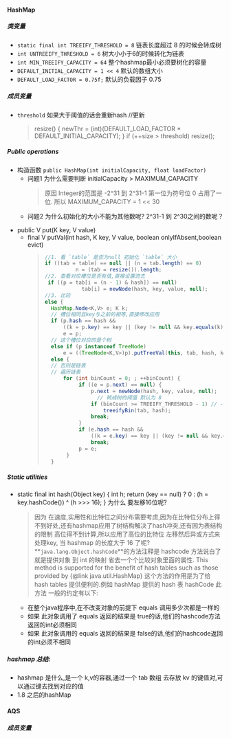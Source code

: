 #### HashMap
##### 类变量
- `static final int TREEIFY_THRESHOLD = 8`
    链表长度超过 8 的时候会转成树
- `int UNTREEIFY_THRESHOLD = 6` 
    树大小小于6的时候转化为链表
- `int MIN_TREEIFY_CAPACITY = 64`
    整个hashmap最小必须要树化的容量
- `DEFAULT_INITIAL_CAPACITY = 1 << 4`
    默认的数组大小
- `DEFAULT_LOAD_FACTOR = 0.75f;`
    默认的负载因子 0.75 
##### 成员变量
-  `threshold` 
    如果大于阈值的话会重新hash
    //更新
    > resize() {
    > newThr = (int)(DEFAULT_LOAD_FACTOR * DEFAULT_INITIAL_CAPACITY);
    > }
    > if (++size > threshold)
    >           resize();

##### Public operations
- 构造函数
`public HashMap(int initialCapacity, float loadFactor)`
  - 问题1 为什么需要判断 initialCapacity > MAXIMUM_CAPACITY
    > 原因 Integer的范围是 -2^31 到 2^31-1 第一位为符号位 0 占用了一位.
    > 所以 MAXIMUM_CAPACITY = 1 << 30 
  - 问题2 为什么初始化的大小不能为其他数呢? 2^31-1 到 2^30之间的数呢？
    >
- public V put(K key, V value) 
  - final V putVal(int hash, K key, V value, boolean onlyIfAbsent,boolean evict) 
    > 
    > ```java 
    > //1. 看 `table` 是否为null 初始化 `table` 大小 
    > if ((tab = table) == null || (n = tab.length) == 0)
    >           n = (tab = resize()).length;
    > //2. 查看对应槽位是否有值,直接设置进去
    >  if ((p = tab[i = (n - 1) & hash]) == null)
    >             tab[i] = newNode(hash, key, value, null);
    > //3. 比较
    > else {
    >   HashMap.Node<K,V> e; K k;
    >   // 槽位相同且key与之前的相等,直接修改应用
    >   if (p.hash == hash &&
    >       ((k = p.key) == key || (key != null && key.equals(k))))
    >       e = p;
    >   // 这个槽位对应的是个树
    >   else if (p instanceof TreeNode)
    >       e = ((TreeNode<K,V>)p).putTreeVal(this, tab, hash, key, value);
    >   else {
    >   // 否则是链表
    >   // 遍历链表
    >       for (int binCount = 0; ; ++binCount) {
    >            if ((e = p.next) == null) {
    >                p.next = newNode(hash, key, value, null);
    >                  // 转成树的阈值 默认为 8 
    >                if (binCount >= TREEIFY_THRESHOLD - 1) // -1 for 1st
    >                    treeifyBin(tab, hash);
    >                break;
    >            }
    >            if (e.hash == hash &&
    >                ((k = e.key) == key || (key != null && key.equals(k))))
    >                break;
    >            p = e;
    >        }
    >   }
    > 
    > ```
##### Static utilities

- static final int hash(Object key) {
          int h;
          return (key == null) ? 0 : (h = key.hashCode()) ^ (h >>> 16);
      } 为什么 要左移16位呢?
    > 因为 在速度,实用性和比特位之间分布需要考虑,因为在比特位分布上得不到好处,还有hashmap应用了树结构解决了hash冲突,还有因为表结构的限制 高位得不到计算,所以应用了高位的比特位 左移然后异或方式来处理key,
    > 当 hashmap 的长度大于 16 了呢?
    **`java.lang.Object.hashCode`**的方法注释是
    hashcode 方法说白了就是提供对象 到 int 的映射 省去一个个比较对象里面的属性.
  This method is supported for the benefit of hash tables such as those provided by {@link java.util.HashMap}
  这个方法的作用是为了给hash tables 提供便利的.例如 hashMap 提供的 hash 表
  hashCode 
  此方法 一般的约定有以下:
   - 在整个java程序中,在不改变对象的前提下 equals 调用多少次都是一样的
   - 如果 此对象调用了 equals 返回的结果是 true的话,他们的hashcode方法返回的int必须相同
   - 如果 此对象调用的 equals 返回的结果是 false的话,他们的hashcode返回的int必须不相同
   
##### hashmap 总结:
   - hashmap 是什么,是一个 k,v的容器,通过一个 tab 数组 去存放 kv 的键值对,可以通过键去找到对应的值
   - 1.8 之后的hashMap

#### AQS
##### 成员变量